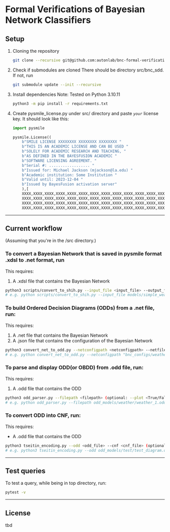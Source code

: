 # Formal Verifications of Bayesian Network Classifiers 

## **Setup**

1. Cloning the repository
	```bash
	git clone --recursive git@github.com:autonlab/bnc-formal-verification.git
	```

2. Check if submodules are cloned
There should be directory src/bnc_sdd. If not, run
	```bash
	git submodule update --init --recursive
	```

3. Install dependencies
Note: Tested on Python 3.10.11
	```bash
	python3 -m pip install -r requirements.txt
	```

4. Create pysmile_license.py under src/ directory and paste *`your`* license key. It should look like this:
	```python
	import pysmile

	pysmile.License((
		b"SMILE LICENSE XXXXXXXX XXXXXXXX XXXXXXXX "
		b"THIS IS AN ACADEMIC LICENSE AND CAN BE USED "
		b"SOLELY FOR ACADEMIC RESEARCH AND TEACHING, "
		b"AS DEFINED IN THE BAYESFUSION ACADEMIC "
		b"SOFTWARE LICENSING AGREEMENT. "
		b"Serial #: .................. "
		b"Issued for: Michael Jackson (mjackson@la.edu) "
		b"Academic institution: Some Institution "
		b"Valid until: 2023-12-04 "
		b"Issued by BayesFusion activation server"
		),[
		XXXX,XXXX,XXXX,XXXX,XXXX,XXXX,XXXX,XXXX,XXXX,XXXX,XXXX,XXXX,XXXX,XXXX,XXXX,XXXX,
		XXXX,XXXX,XXXX,XXXX,XXXX,XXXX,XXXX,XXXX,XXXX,XXXX,XXXX,XXXX,XXXX,XXXX,XXXX,XXXX,
		XXXX,XXXX,XXXX,XXXX,XXXX,XXXX,XXXX,XXXX,XXXX,XXXX,XXXX,XXXX,XXXX,XXXX,XXXX,XXXX,
		XXXX,XXXX,XXXX,XXXX,XXXX,XXXX,XXXX,XXXX,XXXX,XXXX,XXXX,XXXX,XXXX,XXXX,XXXX,XXXX])

	```
***

## **Current workflow**
(Assuming that you're in the /src directory.)

### **To convert a Bayesian Network that is saved in pysmile format .xdsl to .net format, run**
This requires:
1. A .xdsl file that contains the Bayesian Network
```bash
python3 scripts/convert_to_shih.py --input_file <input_file> --output_file <output_file> (optional: --verbose)
# e.g. python scripts/convert_to_shih.py --input_file models/simple_weather_model.xdsl --output_file bnc_networks/weather.net
```

### **To build Ordered Decision Diagrams (ODDs) from a .net file, run:**
This requires:
1. A .net file that contains the Bayesian Network
2. A .json file that contains the configuration of the Bayesian Network
```bash
python3 convert_net_to_odd.py --netconfigpath <netconfigpath> --netfilepath <netfilepath> (optional: --verbose)
# e.g. python convert_net_to_odd.py --netconfigpath "bnc_configs/weather.json" --netfilepath bnc_networks/weather.net
```

### **To parse and display ODD(or OBDD) from .odd file, run:**
This requires:
1. A .odd file that contains the ODD
```bash
python3 odd_parser.py --filepath <filepath> (optional: --plot <True/False, default=True>, --verbose)
# e.g. python odd_parser.py --filepath odd_models/weather/weather_1.odd
```

### **To convert ODD into CNF, run:**
This requires:
- A .odd file that contains the ODD
```bash
python3 tseitin_encoding.py --odd <odd_file> --cnf <cnf_file> (optional: --verbose)
# e.g. python3 tseitin_encoding.py --odd odd_models/test/test_diagram.odd --cnf cnf_files/test_diagram.json --verbose
```
***
## Test queries
To test a query, while being in top directory, run:
```bash
pytest -v
```

***
## License
tbd